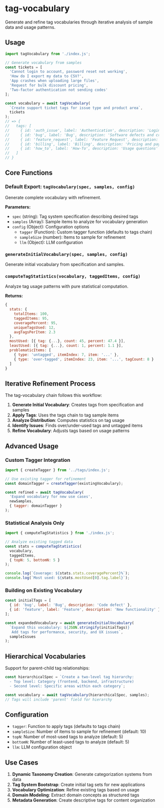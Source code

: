 # tag-vocabulary

Generate and refine tag vocabularies through iterative analysis of sample data and usage patterns.

## Usage

```javascript
import tagVocabulary from './index.js';

// Generate vocabulary from samples
const tickets = [
  'Cannot login to account, password reset not working',
  'How do I export my data to CSV?',
  'App crashes when uploading large files',
  'Request for bulk discount pricing',
  'Two-factor authentication not sending codes'
];

const vocabulary = await tagVocabulary(
  `Create support ticket tags for issue type and product area`,
  tickets
);
// => {
//   tags: [
//     { id: 'auth_issue', label: 'Authentication', description: 'Login and access problems' },
//     { id: 'bug', label: 'Bug', description: 'Software defects and crashes' },
//     { id: 'feature_request', label: 'Feature Request', description: 'New functionality' },
//     { id: 'billing', label: 'Billing', description: 'Pricing and payment issues' },
//     { id: 'how_to', label: 'How-To', description: 'Usage questions' }
//   ]
// }
```

## Core Functions

### Default Export: `tagVocabulary(spec, samples, config)`

Generate complete vocabulary with refinement.

**Parameters:**
- `spec` (string): Tag system specification describing desired tags
- `samples` (Array): Sample items to analyze for vocabulary generation
- `config` (Object): Configuration options
  - `tagger` (Function): Custom tagger function (defaults to tags chain)
  - `sampleSize` (number): Items to sample for refinement
  - `llm` (Object): LLM configuration

### `generateInitialVocabulary(spec, samples, config)`

Generate initial vocabulary from specification and samples.

### `computeTagStatistics(vocabulary, taggedItems, config)`

Analyze tag usage patterns with pure statistical computation.

**Returns:**
```javascript
{
  stats: { 
    totalItems: 100,
    taggedItems: 95,
    coveragePercent: 95,
    uniqueTagsUsed: 12,
    avgTagsPerItem: 2.3
  },
  mostUsed: [{ tag: {...}, count: 45, percent: 47.4 }],
  leastUsed: [{ tag: {...}, count: 1, percent: 1.1 }],
  problematicItems: [
    { type: 'untagged', itemIndex: 7, item: '...' },
    { type: 'over-tagged', itemIndex: 23, item: '...', tagCount: 8 }
  ]
}
```

## Iterative Refinement Process

The tag-vocabulary chain follows this workflow:

1. **Generate Initial Vocabulary**: Creates tags from specification and samples
2. **Apply Tags**: Uses the tags chain to tag sample items
3. **Analyze Distribution**: Computes statistics on tag usage
4. **Identify Issues**: Finds over/under-used tags and untagged items
5. **Refine Vocabulary**: Adjusts tags based on usage patterns

## Advanced Usage

### Custom Tagger Integration

```javascript
import { createTagger } from '../tags/index.js';

// Use existing tagger for refinement
const domainTagger = createTagger(existingVocabulary);

const refined = await tagVocabulary(
  'Expand vocabulary for new use cases',
  newSamples,
  { tagger: domainTagger }
);
```

### Statistical Analysis Only

```javascript
import { computeTagStatistics } from './index.js';

// Analyze existing tagged data
const stats = computeTagStatistics(
  vocabulary,
  taggedItems,
  { topN: 5, bottomN: 5 }
);

console.log(`Coverage: ${stats.stats.coveragePercent}%`);
console.log(`Most used: ${stats.mostUsed[0].tag.label}`);
```

### Building on Existing Vocabulary

```javascript
const initialTags = [
  { id: 'bug', label: 'Bug', description: 'Code defect' },
  { id: 'feature', label: 'Feature', description: 'New functionality' }
];

const expandedVocabulary = await generateInitialVocabulary(
  `Expand this vocabulary: ${JSON.stringify(initialTags)}
   Add tags for performance, security, and UX issues`,
  sampleIssues
);
```

## Hierarchical Vocabularies

Support for parent-child tag relationships:

```javascript
const hierarchicalSpec = `Create a two-level tag hierarchy:
  - Top level: Category (frontend, backend, infrastructure)
  - Second level: Specific areas within each category`;

const vocabulary = await tagVocabulary(hierarchicalSpec, samples);
// Tags will include 'parent' field for hierarchy
```

## Configuration

- `tagger`: Function to apply tags (defaults to tags chain)
- `sampleSize`: Number of items to sample for refinement (default: 10)
- `topN`: Number of most-used tags to analyze (default: 5)
- `bottomN`: Number of least-used tags to analyze (default: 5)
- `llm`: LLM configuration object

## Use Cases

1. **Dynamic Taxonomy Creation**: Generate categorization systems from data
2. **Tag System Bootstrap**: Create initial tag sets for new applications
3. **Vocabulary Optimization**: Refine existing tags based on usage
4. **Domain Modeling**: Extract domain concepts as structured tags
5. **Metadata Generation**: Create descriptive tags for content organization